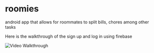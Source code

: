 # roomies
android app that allows for roommates to split bills, chores among other tasks

Here is the walkthrough  of the sign up and log in using firebase

<img src='hhttps://github.com/codepath-crew/roomies/blob/login_logout_firebase/singup%26loginWalkthrough.gif' title='Video Walkthrough' width='' alt='Video Walkthrough' />
